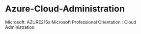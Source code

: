 # Azure-Cloud-Administration
Microsoft: AZURE215x Microsoft Professional Orientation : Cloud Administration

